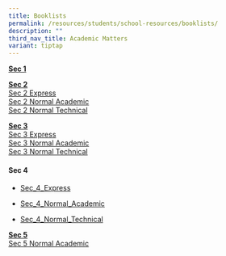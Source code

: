 ```yaml
---
title: Booklists
permalink: /resources/students/school-resources/booklists/
description: ""
third_nav_title: Academic Matters
variant: tiptap
---
```

<p><strong><u>Sec 1</u></strong> 
<br>
</p>
<p></p>
<p><strong><u>Sec 2</u></strong> 
<br><a href="/files/Booklist/2024/2024%20sec%202%20express.pdf" rel="noopener noreferrer nofollow" target="_blank">Sec 2 Express</a>
<br><a href="/files/Booklist/2024/2024%20sec%202%20normal%20academic.pdf" rel="noopener noreferrer nofollow" target="_blank">Sec 2 Normal Academic</a>
<br><a href="/files/Booklist/2024/2024%20sec%202%20normal%20technical.pdf" rel="noopener noreferrer nofollow" target="_blank">Sec 2 Normal Technical</a>
</p>
<p><strong><u>Sec 3</u></strong> 
<br><a href="/files/Booklist/2024/2024%20sec%203%20express.pdf" rel="noopener noreferrer nofollow" target="_blank">Sec 3 Express</a>
<br><a href="/files/Booklist/2024/2024%20sec%203%20normal%20academic.pdf" rel="noopener noreferrer nofollow" target="_blank">Sec 3 Normal Academic</a>
<br><a href="/files/Booklist/2024/2024%20sec%203%20normal%20technical.pdf" rel="noopener noreferrer nofollow" target="_blank">Sec 3 Normal Technical</a>
</p>
<p></p>
<h4><strong>Sec 4</strong> </h4>
<ul data-tight="true" class="tight">
<li>
<p><a href="/files/Booklist/2025/Sec_4_Express.pdf" rel="noopener nofollow" target="_blank">Sec_4_Express</a>
</p>
</li>
<li>
<p><a href="/files/Booklist/2025/Sec_4_Normal_Academic.pdf" rel="noopener nofollow" target="_blank">Sec_4_Normal_Academic</a>
</p>
</li>
<li>
<p><a href="/files/Booklist/2025/Sec_4_Normal_Technical.pdf" rel="noopener nofollow" target="_blank">Sec_4_Normal_Technical</a>
</p>
</li>
</ul>
<p><strong><u>Sec 5</u></strong>
<br><a href="/files/Booklist/2025/Sec_5_Normal_Academic.pdf" rel="noopener nofollow" target="_blank">Sec 5 Normal Academic</a>
<br>
</p>
